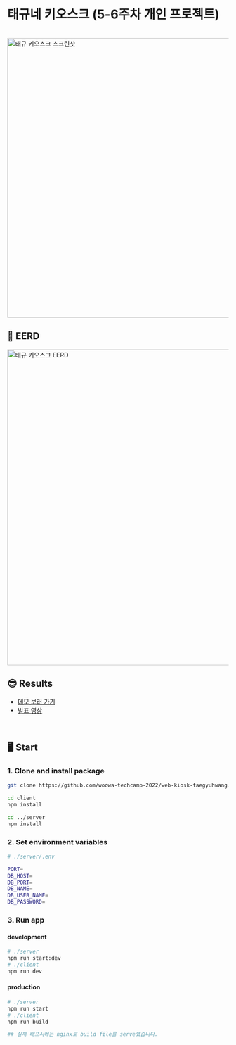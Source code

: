 # 태규네 키오스크 (5-6주차 개인 프로젝트)

<br>

<img width="636" alt="태규 키오스크 스크린샷" src="https://user-images.githubusercontent.com/95538993/184412161-18226736-16db-4491-a4c1-e083c8b39a16.png">

<br>

## 📝 EERD

<img width="718" alt="태규 키오스크 EERD" src="https://user-images.githubusercontent.com/95538993/184411967-2d56b4eb-7ebd-40ed-bdc8-4d00f9442cee.png">

## 😎 Results

- [데모 보러 가기](http://3.34.193.200/)
- [발표 영상](https://youtu.be/WP2WCj1P970)

<br>

## 🖥 Start

### 1. Clone and install package

```bash
git clone https://github.com/woowa-techcamp-2022/web-kiosk-taegyuhwang.git

cd client
npm install

cd ../server
npm install
```

### 2. Set environment variables

```bash
# ./server/.env

PORT=
DB_HOST=
DB_PORT=
DB_NAME=
DB_USER_NAME=
DB_PASSWORD=
```

### 3. Run app

#### development

```bash
# ./server
npm run start:dev
# ./client
npm run dev
```

#### production

```bash
# ./server
npm run start
# ./client
npm run build

## 실제 배포시에는 nginx로 build file를 serve했습니다.
```

